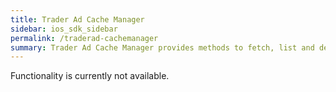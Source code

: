 ```yaml
---
title: Trader Ad Cache Manager
sidebar: ios_sdk_sidebar
permalink: /traderad-cachemanager
summary: Trader Ad Cache Manager provides methods to fetch, list and delete cached ads.
---
```


Functionality is currently not available.